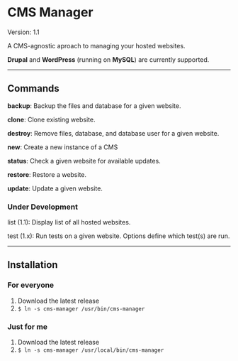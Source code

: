 # CMS Manager
Version: 1.1

A CMS-agnostic aproach to managing your hosted websites.

**Drupal** and **WordPress** (running on **MySQL**) are currently supported.

----------

## Commands

**backup**: Backup the files and database for a given website.

**clone**: Clone existing website.

**destroy**: Remove files, database, and database user for a given website.

**new**: Create a new instance of a CMS

**status**: Check a given website for available updates.

**restore**: Restore a website.

**update**: Update a given website.

### Under Development

list (1.1): Display list of all hosted websites.

test (1.x): Run tests on a given website. Options define which test(s) are run.

----------

## Installation

### For everyone

1. Download the latest release
2. `$ ln -s cms-manager /usr/bin/cms-manager`

### Just for me

1. Download the latest release
2. `$ ln -s cms-manager /usr/local/bin/cms-manager`
